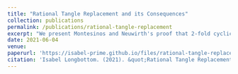```yaml
---
title: "Rational Tangle Replacement and its Consequences"
collection: publications
permalink: /publications/rational-tangle-replacement
excerpt: "We present Montesinos and Neuwirth's proof that 2-fold cyclic branched covers of S<sup>3</sup> are precisely the (closed, orientable) 3-manifolds which can be obtained via surgery on a strongly-invertible link in S<sup>3</sup>. The proof uses rational tangle replacement, of which we give a short exposition. This paper was written for a course on low-dimensional topology run by Joan Licata at the ANU."
date: 2021-06-04
venue:
paperurl: 'https://isabel-prime.github.io/files/rational-tangle-replacement.pdf'
citation: 'Isabel Longbottom. (2021). &quot;Rational Tangle Replacement and its Consequences.&quot;.'
---
```


